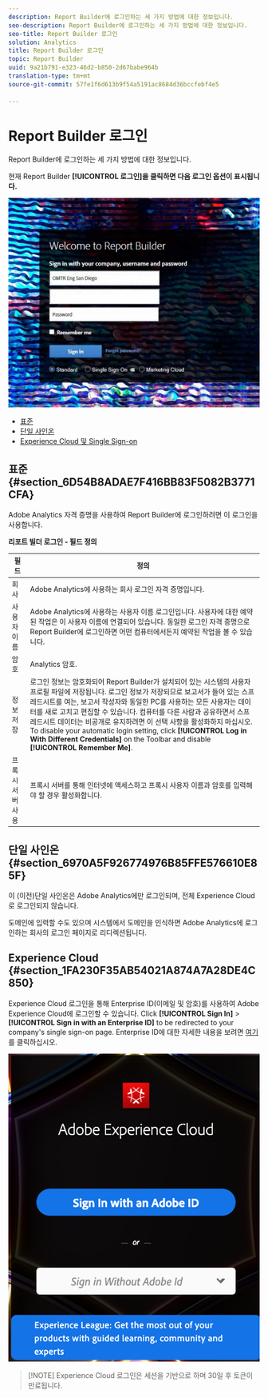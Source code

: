 ```yaml
---
description: Report Builder에 로그인하는 세 가지 방법에 대한 정보입니다.
seo-description: Report Builder에 로그인하는 세 가지 방법에 대한 정보입니다.
seo-title: Report Builder 로그인
solution: Analytics
title: Report Builder 로그인
topic: Report Builder
uuid: 9a21b791-e323-46d2-b850-2d67babe964b
translation-type: tm+mt
source-git-commit: 57fe1f6d613b9f54a5191ac8684d36bccfebf4e5

---
```



# Report Builder 로그인

Report Builder에 로그인하는 세 가지 방법에 대한 정보입니다.

현재 Report Builder **[!UICONTROL 로그인]을 클릭하면 다음 로그인 옵션이 표시됩니다.**

![](assets/login_screen.png)

* [표준](/help/analyze/report-builder/setup/login.md#section_6D54B8ADAE7F416BB83F5082B3771CFA)
* [단일 사인온](/help/analyze/report-builder/setup/login.md#section_6970A5F926774976B85FFE576610E85F)
* [Experience Cloud 및 Single Sign-on](/help/analyze/report-builder/setup/login.md#section_1FA230F35AB54021A874A7A28DE4C850)

## 표준 {#section_6D54B8ADAE7F416BB83F5082B3771CFA}

Adobe Analytics 자격 증명을 사용하여 Report Builder에 로그인하려면 이 로그인을 사용합니다.

**리포트 빌더 로그인 - 필드 정의**

| 필드 | 정의 |
|--- |--- |
| 회사 | Adobe Analytics에 사용하는 회사 로그인 자격 증명입니다. |
| 사용자 이름 | Adobe Analytics에 사용하는 사용자 이름 로그인입니다. 사용자에 대한 예약된 작업은 이 사용자 이름에 연결되어 있습니다. 동일한 로그인 자격 증명으로 Report Builder에 로그인하면 어떤 컴퓨터에서든지 예약된 작업을 볼 수 있습니다. |
| 암호 | Analytics 암호. |
| 정보 저장 | 로그인 정보는 암호화되어 Report Builder가 설치되어 있는 시스템의 사용자 프로필 파일에 저장됩니다. 로그인 정보가 저장되므로 보고서가 들어 있는 스프레드시트를 여는, 보고서 작성자와 동일한 PC를 사용하는 모든 사용자는 데이터를 새로 고치고 편집할 수 있습니다. 컴퓨터를 다른 사람과 공유하면서 스프레드시트 데이터는 비공개로 유지하려면 이 선택 사항을 활성화하지 마십시오. To disable your automatic login setting, click **[!UICONTROL Log in With Different Credentials]** on the Toolbar and disable **[!UICONTROL Remember Me]**. |
| 프록시 서버 사용 | 프록시 서버를 통해 인터넷에 액세스하고 프록시 사용자 이름과 암호를 입력해야 할 경우 활성화합니다. |

## 단일 사인온 {#section_6970A5F926774976B85FFE576610E85F}

이 (이전)단일 사인온은 Adobe Analytics에만 로그인되며, 전체 Experience Cloud로 로그인되지 않습니다.

도메인에 입력할 수도 있으며 시스템에서 도메인을 인식하면 Adobe Analytics에 로그인하는 회사의 로그인 페이지로 리디렉션됩니다.

## Experience Cloud {#section_1FA230F35AB54021A874A7A28DE4C850}

Experience Cloud 로그인을 통해 Enterprise ID(이메일 및 암호)를 사용하여 Adobe Experience Cloud에 로그인할 수 있습니다. Click **[!UICONTROL Sign In]** &gt; **[!UICONTROL Sign in with an Enterprise ID]** to be redirected to your company's single sign-on page. Enterprise ID에 대한 자세한 내용을 보려면 [여기](https://helpx.adobe.com/enterprise/kb/enterprise-id-faq.html#whatis)를 클릭하십시오.

![](assets/adobe_id_login.png)

> [!NOTE] Experience Cloud 로그인은 세션을 기반으로 하며 30일 후 토큰이 만료됩니다.

